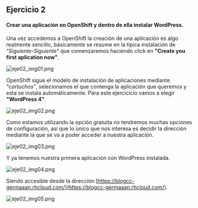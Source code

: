 ## Ejercicio 2

#### Crear una aplicación en OpenShift y dentro de ella instalar WordPress.

Una vez accedemos a OpenShift la creación de una aplicación es algo realmente sencillo, básicamente se resume en la típica instalación de *"Siguiente-Siguiente"* que comenzaremos haciendo click en **"Create you first aplication now"**.

![eje02_img01.png](https://dl.dropboxusercontent.com/s/hruurjchhg7b5h6/eje02_img01.png)

OpenShift sigue el modelo de instalación de aplicaciones mediante *"cartuchos"*, selecionamos el que contenga la aplicación que queremos y esta se instala automáticamente. Para este ejercicicio vamos a elegir **"WordPress 4"**.

![eje02_img02.png](https://dl.dropboxusercontent.com/s/ku5drqqjzc6vapg/eje02_img02.png)

Como estamos utilizando la opción gratuita no tendremos muchas opciones de configuración, así que lo único que nos interesa es decidir la dirección mediante la que se va a poder acceder a nuestra aplicación.

![eje02_img03.png](https://dl.dropboxusercontent.com/s/506eqp2yzgtu6ec/eje02_img03.png)

Y ya tenemos nuestra primera aplicación con WordPress instalada.

![eje02_img04.png](https://dl.dropboxusercontent.com/s/odwnyguofyennff/eje02_img04.png)

Siendo accesible desde la dirección [https://blogcc-germaaan.rhcloud.com/](https://blogcc-germaaan.rhcloud.com/).

![eje02_img05.png](https://dl.dropboxusercontent.com/s/pqv5pp2o1hvdsgj/eje02_img05.png)
